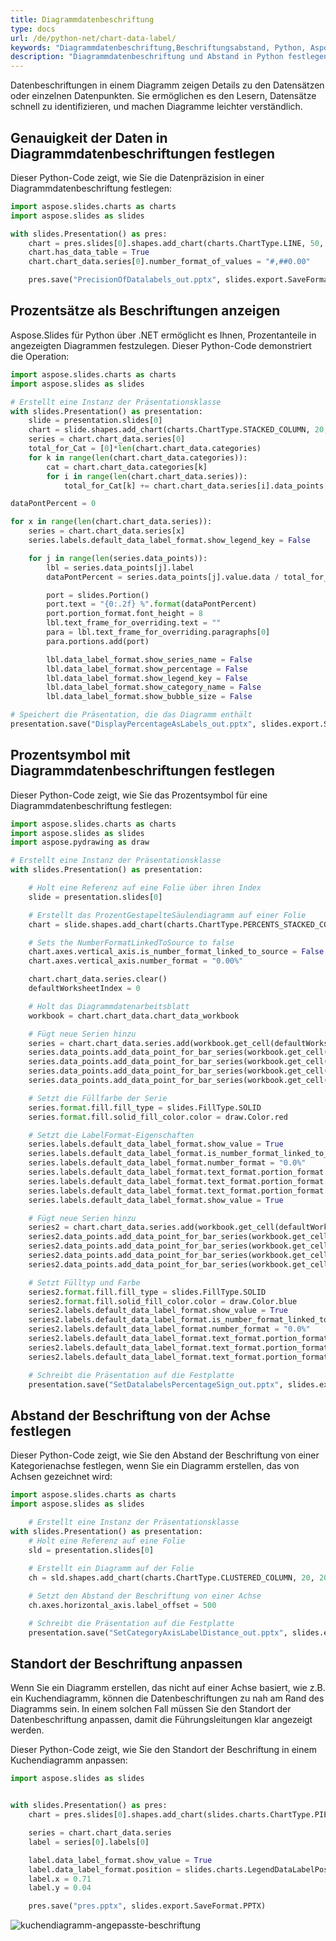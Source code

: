 ```yaml
---
title: Diagrammdatenbeschriftung
type: docs
url: /de/python-net/chart-data-label/
keywords: "Diagrammdatenbeschriftung,Beschriftungsabstand, Python, Aspose.Slides für Python über .NET"
description: "Diagrammdatenbeschriftung und Abstand in Python festlegen"
---
```


Datenbeschriftungen in einem Diagramm zeigen Details zu den Datensätzen oder einzelnen Datenpunkten. Sie ermöglichen es den Lesern, Datensätze schnell zu identifizieren, und machen Diagramme leichter verständlich.

## **Genauigkeit der Daten in Diagrammdatenbeschriftungen festlegen**

Dieser Python-Code zeigt, wie Sie die Datenpräzision in einer Diagrammdatenbeschriftung festlegen:

```py
import aspose.slides.charts as charts
import aspose.slides as slides

with slides.Presentation() as pres:
	chart = pres.slides[0].shapes.add_chart(charts.ChartType.LINE, 50, 50, 450, 300)
	chart.has_data_table = True
	chart.chart_data.series[0].number_format_of_values = "#,##0.00"

	pres.save("PrecisionOfDatalabels_out.pptx", slides.export.SaveFormat.PPTX)
```

## **Prozentsätze als Beschriftungen anzeigen**
Aspose.Slides für Python über .NET ermöglicht es Ihnen, Prozentanteile in angezeigten Diagrammen festzulegen. Dieser Python-Code demonstriert die Operation:

```py
import aspose.slides.charts as charts
import aspose.slides as slides

# Erstellt eine Instanz der Präsentationsklasse
with slides.Presentation() as presentation:
    slide = presentation.slides[0]
    chart = slide.shapes.add_chart(charts.ChartType.STACKED_COLUMN, 20, 20, 400, 400)
    series = chart.chart_data.series[0]
    total_for_Cat = [0]*len(chart.chart_data.categories)
    for k in range(len(chart.chart_data.categories)):
        cat = chart.chart_data.categories[k]
        for i in range(len(chart.chart_data.series)):
            total_for_Cat[k] += chart.chart_data.series[i].data_points[k].value.data

dataPontPercent = 0

for x in range(len(chart.chart_data.series)):
    series = chart.chart_data.series[x]
    series.labels.default_data_label_format.show_legend_key = False

    for j in range(len(series.data_points)):
        lbl = series.data_points[j].label
        dataPontPercent = series.data_points[j].value.data / total_for_Cat[j] * 100

        port = slides.Portion()
        port.text = "{0:.2f} %".format(dataPontPercent)
        port.portion_format.font_height = 8
        lbl.text_frame_for_overriding.text = ""
        para = lbl.text_frame_for_overriding.paragraphs[0]
        para.portions.add(port)

        lbl.data_label_format.show_series_name = False
        lbl.data_label_format.show_percentage = False
        lbl.data_label_format.show_legend_key = False
        lbl.data_label_format.show_category_name = False
        lbl.data_label_format.show_bubble_size = False

# Speichert die Präsentation, die das Diagramm enthält
presentation.save("DisplayPercentageAsLabels_out.pptx", slides.export.SaveFormat.PPTX)
```

## **Prozentsymbol mit Diagrammdatenbeschriftungen festlegen**
Dieser Python-Code zeigt, wie Sie das Prozentsymbol für eine Diagrammdatenbeschriftung festlegen:

```py
import aspose.slides.charts as charts
import aspose.slides as slides
import aspose.pydrawing as draw

# Erstellt eine Instanz der Präsentationsklasse
with slides.Presentation() as presentation:

    # Holt eine Referenz auf eine Folie über ihren Index
    slide = presentation.slides[0]

    # Erstellt das ProzentGestapelteSäulendiagramm auf einer Folie
    chart = slide.shapes.add_chart(charts.ChartType.PERCENTS_STACKED_COLUMN, 20, 20, 500, 400)

    # Sets the NumberFormatLinkedToSource to false
    chart.axes.vertical_axis.is_number_format_linked_to_source = False
    chart.axes.vertical_axis.number_format = "0.00%"

    chart.chart_data.series.clear()
    defaultWorksheetIndex = 0

    # Holt das Diagrammdatenarbeitsblatt
    workbook = chart.chart_data.chart_data_workbook

    # Fügt neue Serien hinzu
    series = chart.chart_data.series.add(workbook.get_cell(defaultWorksheetIndex, 0, 1, "Reds"), chart.type)
    series.data_points.add_data_point_for_bar_series(workbook.get_cell(defaultWorksheetIndex, 1, 1, 0.30))
    series.data_points.add_data_point_for_bar_series(workbook.get_cell(defaultWorksheetIndex, 2, 1, 0.50))
    series.data_points.add_data_point_for_bar_series(workbook.get_cell(defaultWorksheetIndex, 3, 1, 0.80))
    series.data_points.add_data_point_for_bar_series(workbook.get_cell(defaultWorksheetIndex, 4, 1, 0.65))

    # Setzt die Füllfarbe der Serie
    series.format.fill.fill_type = slides.FillType.SOLID
    series.format.fill.solid_fill_color.color = draw.Color.red

    # Setzt die LabelFormat-Eigenschaften
    series.labels.default_data_label_format.show_value = True
    series.labels.default_data_label_format.is_number_format_linked_to_source = False
    series.labels.default_data_label_format.number_format = "0.0%"
    series.labels.default_data_label_format.text_format.portion_format.font_height = 10
    series.labels.default_data_label_format.text_format.portion_format.fill_format.fill_type = slides.FillType.SOLID
    series.labels.default_data_label_format.text_format.portion_format.fill_format.solid_fill_color.color = draw.Color.white
    series.labels.default_data_label_format.show_value = True

    # Fügt neue Serien hinzu
    series2 = chart.chart_data.series.add(workbook.get_cell(defaultWorksheetIndex, 0, 2, "Blues"), chart.type)
    series2.data_points.add_data_point_for_bar_series(workbook.get_cell(defaultWorksheetIndex, 1, 2, 0.70))
    series2.data_points.add_data_point_for_bar_series(workbook.get_cell(defaultWorksheetIndex, 2, 2, 0.50))
    series2.data_points.add_data_point_for_bar_series(workbook.get_cell(defaultWorksheetIndex, 3, 2, 0.20))
    series2.data_points.add_data_point_for_bar_series(workbook.get_cell(defaultWorksheetIndex, 4, 2, 0.35))

    # Setzt Fülltyp und Farbe
    series2.format.fill.fill_type = slides.FillType.SOLID
    series2.format.fill.solid_fill_color.color = draw.Color.blue
    series2.labels.default_data_label_format.show_value = True
    series2.labels.default_data_label_format.is_number_format_linked_to_source = False
    series2.labels.default_data_label_format.number_format = "0.0%"
    series2.labels.default_data_label_format.text_format.portion_format.font_height = 10
    series2.labels.default_data_label_format.text_format.portion_format.fill_format.fill_type = slides.FillType.SOLID
    series2.labels.default_data_label_format.text_format.portion_format.fill_format.solid_fill_color.color = draw.Color.white

    # Schreibt die Präsentation auf die Festplatte
    presentation.save("SetDatalabelsPercentageSign_out.pptx", slides.export.SaveFormat.PPTX)
```

## **Abstand der Beschriftung von der Achse festlegen**
Dieser Python-Code zeigt, wie Sie den Abstand der Beschriftung von einer Kategorienachse festlegen, wenn Sie ein Diagramm erstellen, das von Achsen gezeichnet wird:

```py
import aspose.slides.charts as charts
import aspose.slides as slides

	# Erstellt eine Instanz der Präsentationsklasse
with slides.Presentation() as presentation:
    # Holt eine Referenz auf eine Folie
    sld = presentation.slides[0]
    
    # Erstellt ein Diagramm auf der Folie
    ch = sld.shapes.add_chart(charts.ChartType.CLUSTERED_COLUMN, 20, 20, 500, 300)

    # Setzt den Abstand der Beschriftung von einer Achse
    ch.axes.horizontal_axis.label_offset = 500

    # Schreibt die Präsentation auf die Festplatte
    presentation.save("SetCategoryAxisLabelDistance_out.pptx", slides.export.SaveFormat.PPTX)
```

## **Standort der Beschriftung anpassen**

Wenn Sie ein Diagramm erstellen, das nicht auf einer Achse basiert, wie z.B. ein Kuchendiagramm, können die Datenbeschriftungen zu nah am Rand des Diagramms sein. In einem solchen Fall müssen Sie den Standort der Datenbeschriftung anpassen, damit die Führungsleitungen klar angezeigt werden.

Dieser Python-Code zeigt, wie Sie den Standort der Beschriftung in einem Kuchendiagramm anpassen:

```python
import aspose.slides as slides


with slides.Presentation() as pres:
    chart = pres.slides[0].shapes.add_chart(slides.charts.ChartType.PIE, 50, 50, 200, 200)

    series = chart.chart_data.series
    label = series[0].labels[0]

    label.data_label_format.show_value = True
    label.data_label_format.position = slides.charts.LegendDataLabelPosition.OUTSIDE_END
    label.x = 0.71
    label.y = 0.04

    pres.save("pres.pptx", slides.export.SaveFormat.PPTX)
```

![kuchendiagramm-angepasste-beschriftung](pie-chart-adjusted-label.png)